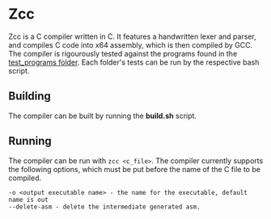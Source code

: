 # Zcc

Zcc is a C compiler written in C. It features a handwritten lexer and parser, and compiles C code into x64 assembly, which is then compiled by GCC. The compiler is rigourously tested against the programs found in the [test_programs folder](/test_programs). Each folder's tests can be run by the respective bash script.

## Building

The compiler can be built by running the **build.sh** script.

## Running

The compiler can be run with `zcc <c_file>`. The compiler currently supports the following options, which must be put before the name of the C file to be compiled.
```
-o <output executable name> - the name for the executable, default name is out
--delete-asm - delete the intermediate generated asm.
```